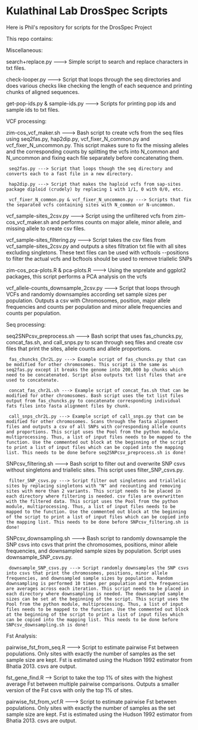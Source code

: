 # Kulathinal Lab DrosSpec Scripts

Here is Phil's repository for scripts for the DrosSpec Project

This repo contains:

Miscellaneous:

search+replace.py --->
Simple script to search and replace characters in txt files.

check-looper.py --->
Script that loops through the seq directories and does various checks like checking the length of each sequence and printing chunks of aligned sequences.

get-pop-ids.py & sample-ids.py --->
Scripts for printing pop ids and sample ids to txt files.

VCF processing:

zim-cos_vcf_maker.sh --->
Bash script to create vcfs from the seq files using seq2fas.py, hap2dip.py, vcf_fixer_N_common.py and vcf_fixer_N_uncommon.py. This script makes sure to fix the missing alleles and the corresponding counts by splitting the vcfs into N_common and N_uncommon and fixing each file separately before concatenating them.

     seq2fas.py ---> Script that loops though the seq directory and converts each to a fast file in a new directory.

     hap2dip.py ---> Script that makes the haploid vcfs from sap-sites package diploid (crudely) by replacing 1 with 1/1, 0 with 0/0, etc.

     vcf_fixer_N_common.py & vcf_fixer_N_uncommon.py ---> Scripts that fix the separated vcfs containing sites with N_common or N-uncommon.

vcf_sample-sites_2csv.py --->
Script using the unfiltered vcfs from zim-cos_vcf_maker.sh and performs counts on major allele, minor allele, and missing allele to create csv files.

vcf_sample-sites_filtering.py --->
Script takes the csv files from vcf_sample-sites_2csv.py and outputs a sites filtration txt file with all sites excluding singletons. These text files can be used with vcftools --positions to filter the actual vcfs and bcftools should be used to remove triallelic SNPs

zim-cos_pca-plots.R & pca-plots.R --->
Using the snprelate and ggplot2 packages, this script performs a PCA analysis on the vcfs

vcf_allele-counts_downsample_2csv.py --->
Script that loops through VCFs and randomly downsamples according set sample sizes per population. Outputs a csv with Chromosomes, position, major allele frequencies and counts per population and minor allele frequencies and counts per population.

Seq processing:

seq2SNPcsv_preprocess.sh --->
Bash script that uses fas_chuncks.py, concat_fas.sh, and call_snps.py to scan through seq files and create csv files that print the sites, allele counts and allele proportions.

     fas_chuncks_Chr2L.py ---> Example script of fas_chuncks.py that can be modified for other chromosomes. This script is the same as seq2fas.py except it breaks the genome into 200,000 bp chunks which need to be concatenated. Script also outputs txt list files that are used to concatenate.

     concat_fas_chr2L.sh ---> Example script of concat_fas.sh that can be modified for other chromosomes. Bash script uses the txt list files output from fas_chuncks.py to concatenate corresponding individual fats files into fasta alignment files by chunk.

     call_snps_chr2L.py ---> Example script of call_snps.py that can be modified for other chromosomes. Scans through the fasta alignment files and outputs a csv of all SNPs with corresponding allele counts and proportions. This script uses the Pool from the python module, multiprocessing. Thus, a list of input files needs to be mapped to the function. Use the commented out block at the beginning of the script to print a list of input files which can be copied into the mapping list. This needs to be done before seq2SNPcsv_preprocess.sh is done!

SNPcsv_filtering.sh --->
Bash script to filter out and overwrite SNP csvs without singletons and triallelic sites. This script uses filter_SNP_csvs.py.

     filter_SNP_csvs.py ---> Script filter out singletons and triallelic sites by replacing singletons with "N" and recounting and removing sites with more than 2 variants. This script needs to be placed in each directory where filtering is needed. csv files are overwritten with the filtered data. This script uses the Pool from the python module, multiprocessing. Thus, a list of input files needs to be mapped to the function. Use the commented out block at the beginning of the script to print a list of input files which can be copied into the mapping list. This needs to be done before SNPcsv_filtering.sh is done!

SNPcsv_downsampling.sh --->
Bash script to randomly downsample the SNP csvs into csvs that print the chromosomes, positions, minor allele frequencies, and downsampled sample sizes by population. Script uses downsample_SNP_csvs.py.

     downsample_SNP_csvs.py ---> Script randomly downsamples the SNP csvs into csvs that print the chromosomes, positions, minor allele frequencies, and downsampled sample sizes by population. Random downsampling is performed 10 times per population and the frequencies are averages across each iteration. This script needs to be placed in each directory where downsampling is needed. The downsampled sample sizes can be set at the beginning of the script. This script uses the Pool from the python module, multiprocessing. Thus, a list of input files needs to be mapped to the function. Use the commented out block at the beginning of the script to print a list of input files which can be copied into the mapping list. This needs to be done before SNPcsv_downsampling.sh is done!

Fst Analysis:

pairwise_fst_from_seq.R --->
Script to estimate pairwise Fst between populations. Only sites with exactly the number of samples as the set sample size are kept. Fst is estimated using the Hudson 1992 estimator from Bhatia 2013. csvs are output.

fst_gene_find.R -->
Script to take the top 1% of sites with the highest average Fst between multiple pairwise comparisons.  Outputs a smaller version of the Fst csvs with only the top 1% of sites.

pairwise_fst_from_vcf.R --->
Script to estimate pairwise Fst between populations. Only sites with exactly the number of samples as the set sample size are kept. Fst is estimated using the Hudson 1992 estimator from Bhatia 2013. csvs are output.






















